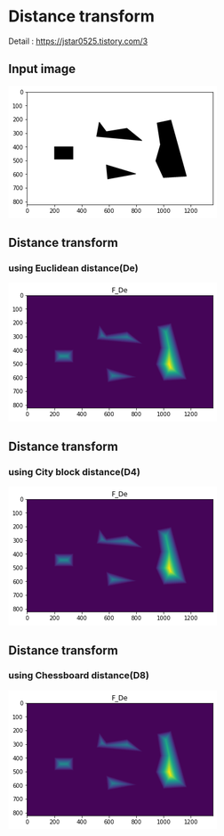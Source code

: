 # Distance transform

Detail : https://jstar0525.tistory.com/3

## Input image
<img src="./doc/origin_image.png" ></img>

## Distance transform
### using Euclidean distance(De)
<img src="./doc/De.png" ></img>

## Distance transform
### using City block distance(D4)
<img src="./doc/De.png" ></img>

## Distance transform
### using Chessboard distance(D8)
<img src="./doc/De.png" ></img>
